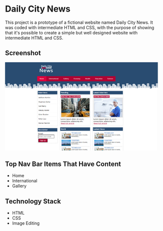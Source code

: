 # Daily City News

This project is a prototype of a fictional website named Daily City News.
It was coded with intermediate HTML and CSS, with the purpose of showing that it's possible to 
create a simple but well designed website with intermediate HTML and CSS.

## Screenshot 

![Screenshot](Screenshot.png)

## Top Nav Bar Items That Have Content
+ Home
+ International 
+ Gallery 

## Technology Stack

+ HTML
+ CSS
+ Image Editing